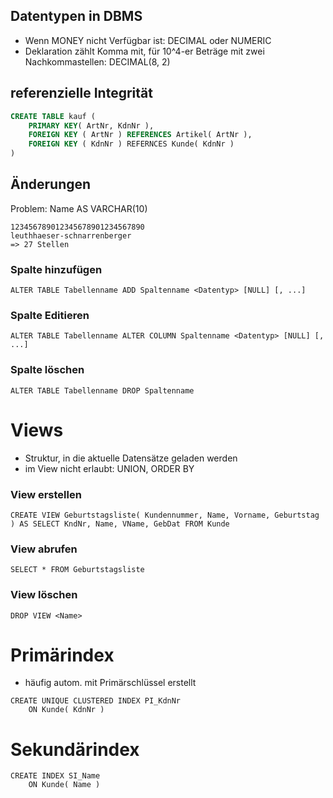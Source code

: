 ## Datentypen in DBMS

- Wenn MONEY nicht Verfügbar ist: DECIMAL  oder NUMERIC
- Deklaration zählt Komma mit, für 10^4-er Beträge mit zwei Nachkommastellen: DECIMAL(8, 2)

## referenzielle Integrität

```SQL
CREATE TABLE kauf (
	PRIMARY KEY( ArtNr, KdnNr ),
	FOREIGN KEY ( ArtNr ) REFERENCES Artikel( ArtNr ),
	FOREIGN KEY ( KdnNr ) REFERNCES Kunde( KdnNr )
)
```

## Änderungen

Problem: Name AS VARCHAR(10)

    123456789012345678901234567890
    leuthhaeser-schnarrenberger
    => 27 Stellen

### Spalte hinzufügen

```
ALTER TABLE Tabellenname ADD Spaltenname <Datentyp> [NULL] [, ...]
```

### Spalte Editieren

```
ALTER TABLE Tabellenname ALTER COLUMN Spaltenname <Datentyp> [NULL] [, ...]
```

### Spalte löschen

```
ALTER TABLE Tabellenname DROP Spaltenname 
```

# Views

- Struktur, in die aktuelle Datensätze geladen werden
- im View nicht erlaubt: UNION, ORDER BY

### View erstellen

```
CREATE VIEW Geburtstagsliste( Kundennummer, Name, Vorname, Geburtstag ) AS SELECT KndNr, Name, VName, GebDat FROM Kunde
```

### View abrufen

```
SELECT * FROM Geburtstagsliste
```

### View löschen

```
DROP VIEW <Name>
```

# Primärindex

- häufig autom. mit Primärschlüssel erstellt

```
CREATE UNIQUE CLUSTERED INDEX PI_KdnNr
	ON Kunde( KdnNr )
```

# Sekundärindex

```
CREATE INDEX SI_Name
	ON Kunde( Name )
```

